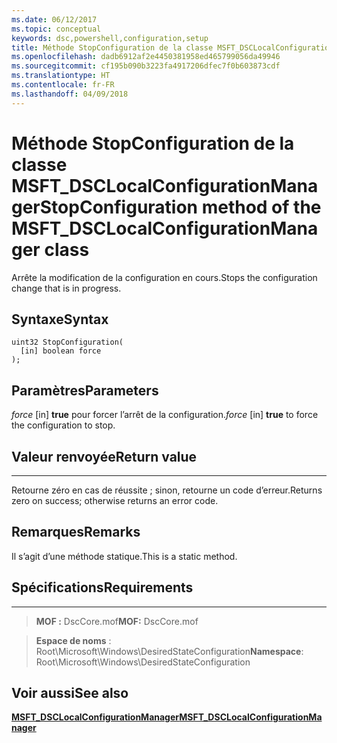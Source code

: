 ```yaml
---
ms.date: 06/12/2017
ms.topic: conceptual
keywords: dsc,powershell,configuration,setup
title: Méthode StopConfiguration de la classe MSFT_DSCLocalConfigurationManager
ms.openlocfilehash: dadb6912af2e4450381958ed465799056da49946
ms.sourcegitcommit: cf195b090b3223fa4917206dfec7f0b603873cdf
ms.translationtype: HT
ms.contentlocale: fr-FR
ms.lasthandoff: 04/09/2018
---
```

# <a name="stopconfiguration-method-of-the-msftdsclocalconfigurationmanager-class"></a><span data-ttu-id="0cc07-103">Méthode StopConfiguration de la classe MSFT_DSCLocalConfigurationManager</span><span class="sxs-lookup"><span data-stu-id="0cc07-103">StopConfiguration method of the MSFT_DSCLocalConfigurationManager class</span></span>

<span data-ttu-id="0cc07-104">Arrête la modification de la configuration en cours.</span><span class="sxs-lookup"><span data-stu-id="0cc07-104">Stops the configuration change that is in progress.</span></span>

<a name="syntax"></a><span data-ttu-id="0cc07-105">Syntaxe</span><span class="sxs-lookup"><span data-stu-id="0cc07-105">Syntax</span></span>
------

```mof
uint32 StopConfiguration(
  [in] boolean force
);
```

<a name="parameters"></a><span data-ttu-id="0cc07-106">Paramètres</span><span class="sxs-lookup"><span data-stu-id="0cc07-106">Parameters</span></span>
----------

<span data-ttu-id="0cc07-107">*force* \[in\] **true** pour forcer l’arrêt de la configuration.</span><span class="sxs-lookup"><span data-stu-id="0cc07-107">*force* \[in\] **true** to force the configuration to stop.</span></span>

## <a name="return-value"></a><span data-ttu-id="0cc07-108">Valeur renvoyée</span><span class="sxs-lookup"><span data-stu-id="0cc07-108">Return value</span></span>
------------

<span data-ttu-id="0cc07-109">Retourne zéro en cas de réussite ; sinon, retourne un code d’erreur.</span><span class="sxs-lookup"><span data-stu-id="0cc07-109">Returns zero on success; otherwise returns an error code.</span></span>

## <a name="remarks"></a><span data-ttu-id="0cc07-110">Remarques</span><span class="sxs-lookup"><span data-stu-id="0cc07-110">Remarks</span></span>

<span data-ttu-id="0cc07-111">Il s’agit d’une méthode statique.</span><span class="sxs-lookup"><span data-stu-id="0cc07-111">This is a static method.</span></span>

## <a name="requirements"></a><span data-ttu-id="0cc07-112">Spécifications</span><span class="sxs-lookup"><span data-stu-id="0cc07-112">Requirements</span></span>
------------
><span data-ttu-id="0cc07-113">**MOF :** DscCore.mof</span><span class="sxs-lookup"><span data-stu-id="0cc07-113">**MOF:** DscCore.mof</span></span>

><span data-ttu-id="0cc07-114">**Espace de noms** : Root\Microsoft\Windows\DesiredStateConfiguration</span><span class="sxs-lookup"><span data-stu-id="0cc07-114">**Namespace**: Root\Microsoft\Windows\DesiredStateConfiguration</span></span>


## <a name="see-also"></a><span data-ttu-id="0cc07-115">Voir aussi</span><span class="sxs-lookup"><span data-stu-id="0cc07-115">See also</span></span>


[<span data-ttu-id="0cc07-116">**MSFT_DSCLocalConfigurationManager**</span><span class="sxs-lookup"><span data-stu-id="0cc07-116">**MSFT_DSCLocalConfigurationManager**</span></span>](msft-dsclocalconfigurationmanager.md)